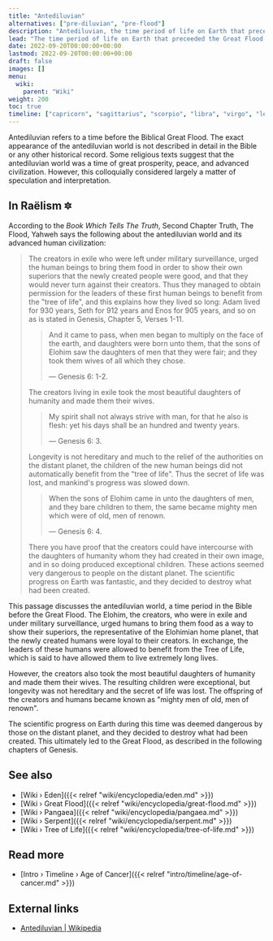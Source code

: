 ```yaml
---
title: "Antediluvian"
alternatives: ["pre-diluvian", "pre-flood"]
description: "Antediluvian, the time period of life on Earth that preceeded the Great Flood. More specifically, the antediluvian period refers to a state of the world where human civilization had made great technological progress and have produced offsprings with a group of Elohims that had been banished to remain on Earth."
lead: "The time period of life on Earth that preceeded the Great Flood. More specifically, the antediluvian period refers to a state of the world where human civilization had made great technological progress and have produced offsprings with a group of Elohims that had been banished to remain on Earth."
date: 2022-09-20T00:00:00+00:00
lastmod: 2022-09-20T00:00:00+00:00
draft: false
images: []
menu:
  wiki:
    parent: "Wiki"
weight: 200
toc: true
timeline: ["capricorn", "sagittarius", "scorpio", "libra", "virgo", "leo", "cancer"]
---
```


Antediluvian refers to a time before the Biblical Great Flood. The exact appearance of the antediluvian world is not described in detail in the Bible or any other historical record. Some religious texts suggest that the antediluvian world was a time of great prosperity, peace, and advanced civilization. However, this colloquially considered largely a matter of speculation and interpretation.

## In Raëlism 🔯

According to the _Book Which Tells The Truth_, Second Chapter Truth, The Flood, Yahweh says the following about the antediluvian world and its advanced human civilization:

> The creators in exile who were left under military surveillance, urged the human beings to bring them food in order to show their own superiors that the newly created people were good, and that they would never turn against their creators. Thus they managed to obtain permission for the leaders of these first human beings to benefit from the "tree of life", and this explains how they lived so long: Adam lived for 930 years, Seth for 912 years and Enos for 905 years, and so on as is stated in Genesis, Chapter 5, Verses 1-11.
>
>> And it came to pass, when men began to multiply on the face of the earth, and daughters were born unto them, that the sons of Elohim saw the daughters of men that they were fair; and they took them wives of all which they chose.
>>
>> — Genesis 6: 1-2.
>
> The creators living in exile took the most beautiful daughters of humanity and made them their wives.
>
>> My spirit shall not always strive with man, for that he also is flesh: yet his days shall be an hundred and twenty years.
>>
>> — Genesis 6: 3.
>
> Longevity is not hereditary and much to the relief of the authorities on the distant planet, the children of the new human beings did not automatically benefit from the "tree of life". Thus the secret of life was lost, and mankind's progress was slowed down.
>
>> When the sons of Elohim came in unto the daughters of men, and they bare children to them, the same became mighty men which were of old, men of renown.
>>
>> — Genesis 6: 4.
>
> There you have proof that the creators could have intercourse with the daughters of humanity whom they had created in their own image, and in so doing produced exceptional children. These actions seemed very dangerous to people on the distant planet. The scientific progress on Earth was fantastic, and they decided to destroy what had been created.

This passage discusses the antediluvian world, a time period in the Bible before the Great Flood. The Elohim, the creators, who were in exile and under military surveillance, urged humans to bring them food as a way to show their superiors, the representative of the Elohimian home planet, that the newly created humans were loyal to their creators. In exchange, the leaders of these humans were allowed to benefit from the Tree of Life, which is said to have allowed them to live extremely long lives.

However, the creators also took the most beautiful daughters of humanity and made them their wives. The resulting children were exceptional, but longevity was not hereditary and the secret of life was lost. The offspring of the creators and humans became known as "mighty men of old, men of renown".

The scientific progress on Earth during this time was deemed dangerous by those on the distant planet, and they decided to destroy what had been created. This ultimately led to the Great Flood, as described in the following chapters of Genesis.

## See also

- [Wiki › Eden]({{< relref "wiki/encyclopedia/eden.md" >}})
- [Wiki › Great Flood]({{< relref "wiki/encyclopedia/great-flood.md" >}})
- [Wiki › Pangaea]({{< relref "wiki/encyclopedia/pangaea.md" >}})
- [Wiki › Serpent]({{< relref "wiki/encyclopedia/serpent.md" >}})
- [Wiki › Tree of Life]({{< relref "wiki/encyclopedia/tree-of-life.md" >}})

## Read more

- [Intro › Timeline › Age of Cancer]({{< relref "intro/timeline/age-of-cancer.md" >}})

## External links

- [Antediluvian | Wikipedia](https://en.wikipedia.org/wiki/Antediluvian)

